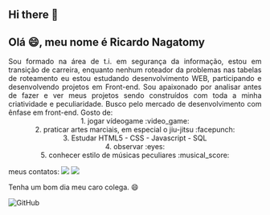## Hi there 👋

## Olá :smile:, meu nome é Ricardo Nagatomy
<div align="justify">Sou formado na área de t.i. em segurança da informação, estou em transição de carreira, enquanto nenhum roteador da problemas nas tabelas de roteamento eu estou estudando desenvolvimento WEB, participando e desenvolvendo projetos em Front-end. Sou apaixonado por analisar antes de fazer e ver meus projetos sendo construídos com toda a minha criatividade e peculiaridade. Busco pelo mercado de desenvolvimento com ênfase em front-end.
Gosto de:</div>

<div align="center">1. jogar vídeogame :video_game:</div>
<div align="center">2. praticar artes marciais, em especial o jiu-jitsu :facepunch:</div>
<div align="center">3. Estudar HTML5 - CSS - Javascript - SQL</div>
<div align="center">4. observar :eyes:</div>
<div align="center">5. conhecer estilo de músicas peculiares :musical_score:</div>


meus contatos:
<a href="https://www.linkedin.com/in/ricardo-nagatomy-56553254"><img src="https://img.shields.io/badge/-RicardoNaga-blue?style=flat-square&logo=Linkedin&logoColor=white"></a>
<a href="https://app.rocketseat.com.br/me/ricardo-nagatomy-08130"><img src="https://img.shields.io/badge/-Rocketseat-000?style=flat-square&logo=&logoColor=white"></a>


Tenha um bom dia meu caro colega. :smile:

![GitHub](https://img.shields.io/github/license/Ricnaga/Ricnaga)
